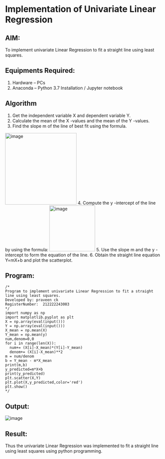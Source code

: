 # Implementation of Univariate Linear Regression
## AIM:
To implement univariate Linear Regression to fit a straight line using least squares.

## Equipments Required:
1. Hardware – PCs
2. Anaconda – Python 3.7 Installation / Jupyter notebook

## Algorithm
1. Get the independent variable X and dependent variable Y.
2. Calculate the mean of the X -values and the mean of the Y -values.
3. Find the slope m of the line of best fit using the formula. 
<img width="231" alt="image" src="https://user-images.githubusercontent.com/93026020/192078527-b3b5ee3e-992f-46c4-865b-3b7ce4ac54ad.png">
4. Compute the y -intercept of the line by using the formula:
<img width="148" alt="image" src="https://user-images.githubusercontent.com/93026020/192078545-79d70b90-7e9d-4b85-9f8b-9d7548a4c5a4.png">
5. Use the slope m and the y -intercept to form the equation of the line.
6. Obtain the straight line equation Y=mX+b and plot the scatterplot.

## Program:
```
/*
Program to implement univariate Linear Regression to fit a straight line using least squares.
Developed by: praveen ck
RegisterNumber:  212222243003
*/
import numpy as np
import matplotlib.pyplot as plt
X = np.array(eval(input()))
Y = np.array(eval(input()))
X_mean = np.mean(X)
Y_mean = np.mean(y)
num,denom=0,0
for i in range(len(X)):
  num+= (X[i]-X_mean)*(Y[i]-Y_mean)
  denom+= (X[i]-X_mean)**2
m = num/denom
b = Y_mean - m*X_mean
print(m,b)
y_predicted=m*X+b
print(y_predicted)
plt.scatter(X,Y)
plt.plot(X,y_predicted,color='red')
plt.show() 
*/
```

## Output:
![image](https://github.com/surothaaman/Find-the-best-fit-line-using-Least-Squares-Method/assets/133313653/d9596466-9e42-49df-8b95-41a906dcef7d)



## Result:
Thus the univariate Linear Regression was implemented to fit a straight line using least squares using python programming.
